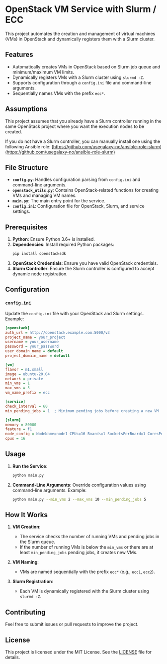 # OpenStack VM Service with Slurm / ECC

This project automates the creation and management of virtual machines (VMs) in OpenStack and dynamically registers them with a Slurm cluster.

## Features

- Automatically creates VMs in OpenStack based on Slurm job queue and minimum/maximum VM limits.
- Dynamically registers VMs with a Slurm cluster using `slurmd -Z`.
- Supports configuration through a `config.ini` file and command-line arguments.
- Sequentially names VMs with the prefix `ecc*`.

## Assumptions

This project assumes that you already have a Slurm controller running in the same OpenStack project where you want the execution nodes to be created.

If you do not have a Slurm controller, you can manually install one using the following Ansible role:
[https://github.com/usegalaxy-no/ansible-role-slurm](https://github.com/usegalaxy-no/ansible-role-slurm)

## File Structure

- **`config.py`**: Handles configuration parsing from `config.ini` and command-line arguments.
- **`openstack_utils.py`**: Contains OpenStack-related functions for creating VMs and managing VM names.
- **`main.py`**: The main entry point for the service.
- **`config.ini`**: Configuration file for OpenStack, Slurm, and service settings.

## Prerequisites

1. **Python**: Ensure Python 3.6+ is installed.
2. **Dependencies**: Install required Python packages:
   ```bash
   pip install openstacksdk
   ```
3. **OpenStack Credentials**: Ensure you have valid OpenStack credentials.
4. **Slurm Controller**: Ensure the Slurm controller is configured to accept dynamic node registration.

## Configuration

### `config.ini`

Update the `config.ini` file with your OpenStack and Slurm settings. Example:

```ini
[openstack]
auth_url = http://openstack.example.com:5000/v3
project_name = your_project
username = your_username
password = your_password
user_domain_name = default
project_domain_name = default

[vm]
flavor = m1.small
image = ubuntu-20.04
network = private
min_vms = 1
max_vms = 5
vm_name_prefix = ecc

[service]
check_interval = 60
min_pending_jobs = 1  ; Minimum pending jobs before creating a new VM

[slurm]
memory = 80000
feature = f1
node_config = NodeName=node1 CPUs=16 Boards=1 SocketsPerBoard=1 CoresPerSocket=8 ThreadsPerCore=2 RealMemory=31848
cpus = 16
```

## Usage

1. **Run the Service**:
   ```bash
   python main.py
   ```

2. **Command-Line Arguments**:
   Override configuration values using command-line arguments. Example:
   ```bash
   python main.py --min_vms 2 --max_vms 10 --min_pending_jobs 5
   ```

## How It Works

1. **VM Creation**:
   - The service checks the number of running VMs and pending jobs in the Slurm queue.
   - If the number of running VMs is below the `min_vms` or there are at least `min_pending_jobs` pending jobs, it creates new VMs.

2. **VM Naming**:
   - VMs are named sequentially with the prefix `ecc*` (e.g., `ecc1`, `ecc2`).

3. **Slurm Registration**:
   - Each VM is dynamically registered with the Slurm cluster using `slurmd -Z`.

## Contributing

Feel free to submit issues or pull requests to improve the project.

## License

This project is licensed under the MIT License. See the [LICENSE](LICENSE) file for details.